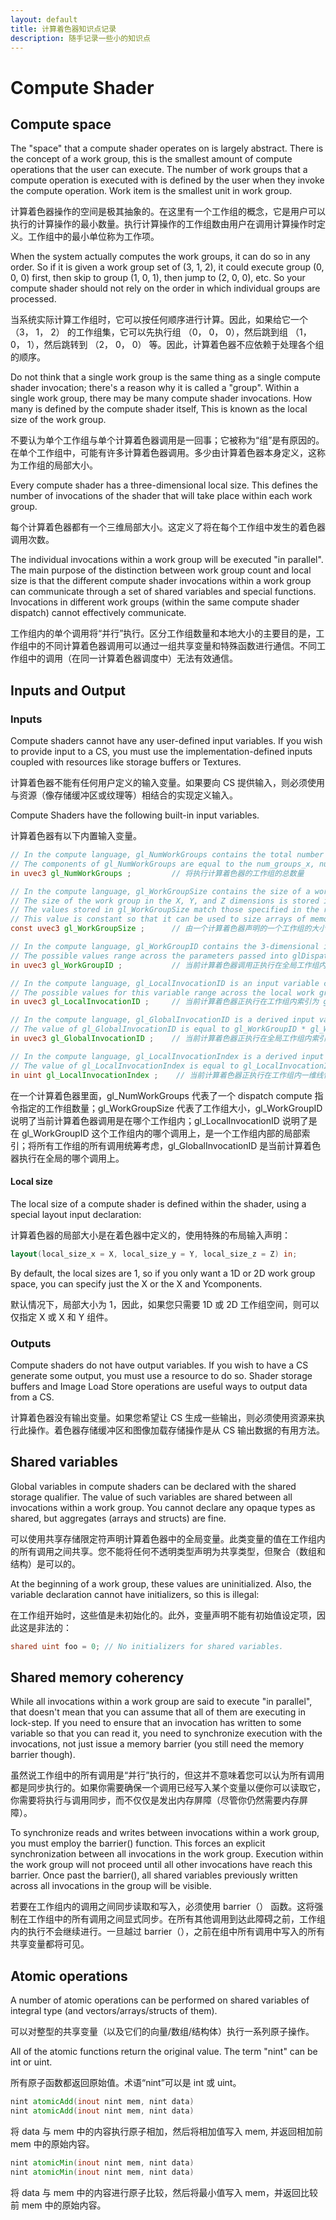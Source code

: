 ```yaml
---
layout: default
title: 计算着色器知识点记录
description: 随手记录一些小的知识点
---
```


# Compute Shader

## Compute space

The "space" that a compute shader operates on is largely abstract. There is the concept of a work group, this is the smallest amount of compute operations that the user can execute. The number of work groups that a compute operation is executed with is defined by the user when they invoke the compute operation. Work item is the smallest unit in work group.

计算着色器操作的空间是极其抽象的。在这里有一个工作组的概念，它是用户可以执行的计算操作的最小数量。执行计算操作的工作组数由用户在调用计算操作时定义。工作组中的最小单位称为工作项。

When the system actually computes the work groups, it can do so in any order. So if it is given a work group set of (3, 1, 2), it could execute group (0, 0, 0) first, then skip to group (1, 0, 1), then jump to (2, 0, 0), etc. So your compute shader should not rely on the order in which individual groups are processed.

当系统实际计算工作组时，它可以按任何顺序进行计算。因此，如果给它一个 （3， 1， 2） 的工作组集，它可以先执行组 （0， 0， 0），然后跳到组 （1， 0， 1），然后跳转到 （2， 0， 0） 等。因此，计算着色器不应依赖于处理各个组的顺序。

Do not think that a single work group is the same thing as a single compute shader invocation; there's a reason why it is called a "group". Within a single work group, there may be many compute shader invocations. How many is defined by the compute shader itself, This is known as the local size of the work group.

不要认为单个工作组与单个计算着色器调用是一回事；它被称为“组”是有原因的。在单个工作组中，可能有许多计算着色器调用。多少由计算着色器本身定义，这称为工作组的局部大小。

Every compute shader has a three-dimensional local size. This defines the number of invocations of the shader that will take place within each work group.

每个计算着色器都有一个三维局部大小。这定义了将在每个工作组中发生的着色器调用次数。

The individual invocations within a work group will be executed "in parallel". The main purpose of the distinction between work group count and local size is that the different compute shader invocations within a work group can communicate through a set of shared variables and special functions. Invocations in different work groups (within the same compute shader dispatch) cannot effectively communicate. 

工作组内的单个调用将“并行”执行。区分工作组数量和本地大小的主要目的是，工作组中的不同计算着色器调用可以通过一组共享变量和特殊函数进行通信。不同工作组中的调用（在同一计算着色器调度中）无法有效通信。

## Inputs and Output

### Inputs
Compute shaders cannot have any user-defined input variables. If you wish to provide input to a CS, you must use the implementation-defined inputs coupled with resources like storage buffers or Textures. 

计算着色器不能有任何用户定义的输入变量。如果要向 CS 提供输入，则必须使用与资源（像存储缓冲区或纹理等）相结合的实现定义输入。

Compute Shaders have the following built-in input variables.

计算着色器有以下内置输入变量。


```glsl
// In the compute language, gl_NumWorkGroups contains the total number of work groups that will execute the compute shader. 
// The components of gl_NumWorkGroups are equal to the num_groups_x, num_groups_y, and num_groups_z parameters passed to the glDispatchCompute command.
in uvec3 gl_NumWorkGroups ;         // 将执行计算着色器的工作组的总数量

// In the compute language, gl_WorkGroupSize contains the size of a workgroup declared by a compute shader. 
// The size of the work group in the X, Y, and Z dimensions is stored in the x, y, and z components of gl_WorkGroupSize. 
// The values stored in gl_WorkGroupSize match those specified in the required local_size_x, local_size_y, and local_size_z layout qualifiers for the current shader. 
// This value is constant so that it can be used to size arrays of memory that can be shared within the local work group.
const uvec3 gl_WorkGroupSize ;      // 由一个计算着色器声明的一个工作组的大小

// In the compute language, gl_WorkGroupID contains the 3-dimensional index of the global work group that the current compute shader invocation is executing within. 
// The possible values range across the parameters passed into glDispatchCompute, i.e., from (0, 0, 0) to (gl_NumWorkGroups.x - 1, gl_NumWorkGroups.y - 1, gl_NumWorkGroups.z - 1).
in uvec3 gl_WorkGroupID ;           // 当前计算着色器调用正执行在全局工作组内索引为 gl_WorkGroupID 的工作组上，即代表了当前计算着色器调用发生在哪个工作组内

// In the compute language, gl_LocalInvocationID is an input variable containing the n-dimensional index of the local work invocation within the work group that the current shader is executing in. 
// The possible values for this variable range across the local work group size, i.e., (0,0,0) to (gl_WorkGroupSize.x - 1, gl_WorkGroupSize.y - 1, gl_WorkGroupSize.z - 1).
in uvec3 gl_LocalInvocationID ;     // 当前计算着色器正执行在工作组内索引为 gl_LocalInvocationID 的局部工作调用里，即代表了当前计算着色器调用发生在工作组内的哪个位置

// In the compute language, gl_GlobalInvocationID is a derived input variable containing the n-dimensional index of the work invocation within the global work group that the current shader is executing on. 
// The value of gl_GlobalInvocationID is equal to gl_WorkGroupID * gl_WorkGroupSize + gl_LocalInvocationID.
in uvec3 gl_GlobalInvocationID ;    // 当前计算着色器正执行在全局工作组内索引为 gl_GlobalInvocationID 的工作调用上

// In the compute language, gl_LocalInvocationIndex is a derived input variable containing the 1-dimensional linearized index of the work invocation within the work group that the current shader is executing on. 
// The value of gl_LocalInvocationIndex is equal to gl_LocalInvocationID.z * gl_WorkGroupSize.x * gl_WorkGroupSize.y + gl_LocalInvocationID.y * gl_WorkGroupSize.x + gl_LocalInvocationID.x.
in uint gl_LocalInvocationIndex ;    // 当前计算着色器正执行在工作组内一维线性索引为 gl_LocalInvocationIndex 的工作调用上。是区别于局部工作调用的三维索引 gl_LocalInvocationID，对工作组内的所有调用按一维线性排序，依次为每个调用安排一个一维索引值，这个索引值就是 gl_LocalInvocationIndex 的值
```

在一个计算着色器里面，gl_NumWorkGroups 代表了一个 dispatch compute 指令指定的工作组数量；gl_WorkGroupSize 代表了工作组大小，gl_WorkGroupID 说明了当前计算着色器调用是在哪个工作组内；gl_LocalInvocationID 说明了是在 gl_WorkGroupID 这个工作组内的哪个调用上，是一个工作组内部的局部索引；将所有工作组的所有调用统筹考虑，gl_GlobalInvocationID 是当前计算着色器执行在全局的哪个调用上。

#### Local size

The local size of a compute shader is defined within the shader, using a special layout input declaration:

计算着色器的局部大小是在着色器中定义的，使用特殊的布局输入声明：

```glsl
layout(local_size_x = X​, local_size_y = Y​, local_size_z = Z​) in;
```

By default, the local sizes are 1, so if you only want a 1D or 2D work group space, you can specify just the X​ or the X​ and Y​ components.

默认情况下，局部大小为 1，因此，如果您只需要 1D 或 2D 工作组空间，则可以仅指定 X 或 X 和 Y 组件。

### Outputs
Compute shaders do not have output variables. If you wish to have a CS generate some output, you must use a resource to do so. Shader storage buffers and Image Load Store operations are useful ways to output data from a CS.

计算着色器没有输出变量。如果您希望让 CS 生成一些输出，则必须使用资源来执行此操作。着色器存储缓冲区和图像加载存储操作是从 CS 输出数据的有用方法。

## Shared variables

Global variables in compute shaders can be declared with the shared storage qualifier. The value of such variables are shared between all invocations within a work group. You cannot declare any opaque types as shared, but aggregates (arrays and structs) are fine.

可以使用共享存储限定符声明计算着色器中的全局变量。此类变量的值在工作组内的所有调用之间共享。您不能将任何不透明类型声明为共享类型，但聚合（数组和结构）是可以的。

At the beginning of a work group, these values are uninitialized. Also, the variable declaration cannot have initializers, so this is illegal:

在工作组开始时，这些值是未初始化的。此外，变量声明不能有初始值设定项，因此这是非法的：

```glsl
shared uint foo = 0; // No initializers for shared variables.
```

## Shared memory coherency

While all invocations within a work group are said to execute "in parallel", that doesn't mean that you can assume that all of them are executing in lock-step. If you need to ensure that an invocation has written to some variable so that you can read it, you need to synchronize execution with the invocations, not just issue a memory barrier (you still need the memory barrier though).

虽然说工作组中的所有调用是“并行”执行的，但这并不意味着您可以认为所有调用都是同步执行的。如果你需要确保一个调用已经写入某个变量以便你可以读取它，你需要将执行与调用同步，而不仅仅是发出内存屏障（尽管你仍然需要内存屏障）。

To synchronize reads and writes between invocations within a work group, you must employ the barrier() function. This forces an explicit synchronization between all invocations in the work group. Execution within the work group will not proceed until all other invocations have reach this barrier. Once past the barrier(), all shared variables previously written across all invocations in the group will be visible.

若要在工作组内的调用之间同步读取和写入，必须使用 barrier（） 函数。这将强制在工作组中的所有调用之间显式同步。在所有其他调用到达此障碍之前，工作组内的执行不会继续进行。一旦越过 barrier（），之前在组中所有调用中写入的所有共享变量都将可见。

## Atomic operations

A number of atomic operations can be performed on shared variables of integral type (and vectors/arrays/structs of them). 

可以对整型的共享变量（以及它们的向量/数组/结构体）执行一系列原子操作。

All of the atomic functions return the original value. The term "nint" can be int or uint.

所有原子函数都返回原始值。术语“nint”可以是 int 或 uint。

```glsl
nint atomicAdd(inout nint mem​, nint data​)
nint atomicAdd(inout nint mem, nint data)
```
将 data​ 与 mem 中的内容执行原子相加，然后将相加值写入 mem, 并返回相加前 mem 中的原始内容。

```glsl
nint atomicMin(inout nint mem​, nint data​)
nint atomicMin(inout nint mem, nint data)
```
将 data 与 mem 中的内容进行原子比较，然后将最小值写入 mem，并返回比较前 mem 中的原始内容。